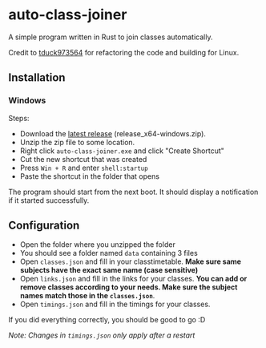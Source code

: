 # auto-class-joiner

A simple program written in Rust to join classes automatically.

Credit to [tduck973564](https://github.com/tduck973564) for refactoring the code and building for Linux.

## Installation

### Windows

Steps:

-   Download the [latest release](https://github.com/KineticTactic/auto-class-joiner/releases) (release_x64-windows.zip).
-   Unzip the zip file to some location.
-   Right click `auto-class-joiner.exe` and click "Create Shortcut"
-   Cut the new shortcut that was created
-   Press `Win + R` and enter `shell:startup`
-   Paste the shortcut in the folder that opens

The program should start from the next boot. It should display a notification if it started successfully.

## Configuration

-   Open the folder where you unzipped the folder
-   You should see a folder named `data` containing 3 files
-   Open `classes.json` and fill in your classtimetable. **Make sure same subjects have the exact same name (case sensitive)**
-   Open `links.json` and fill in the links for your classes. **You can add or remove classes according to your needs. Make sure the subject names match those in the `classes.json`**.
-   Open `timings.json` and fill in the timings for your classes.

If you did everything correctly, you should be good to go :D

_Note: Changes in `timings.json` only apply after a restart_
